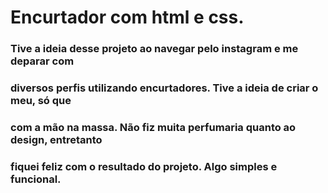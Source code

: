 # Encurtador com html e css.

### Tive a ideia desse projeto ao navegar pelo instagram e me deparar com
### diversos perfis utilizando encurtadores. Tive a ideia de criar o meu, só que
### com a mão na massa. Não fiz muita perfumaria quanto ao design, entretanto
### fiquei feliz com o resultado do projeto. Algo simples e funcional.
